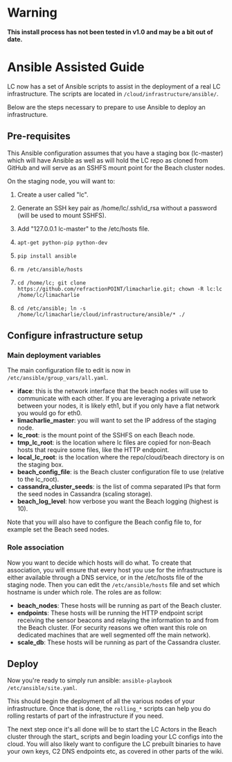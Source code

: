 # Warning
**This install process has not been tested in v1.0 and may be a bit out of date.**

# Ansible Assisted Guide

LC now has a set of Ansible scripts to assist in the deployment of a real LC infrastructure. The scripts are located in `/cloud/infrastructure/ansible/`.

Below are the steps necessary to prepare to use Ansible to deploy an infrastructure.

## Pre-requisites
This Ansible configuration assumes that you have a staging box (lc-master) which will have Ansible as well as will hold the LC repo as cloned from GitHub and will serve as an SSHFS mount point for the Beach cluster nodes.

On the staging node, you will want to:
1. Create a user called "lc".

1. Generate an SSH key pair as /home/lc/.ssh/id_rsa without a password (will be used to mount SSHFS).

1. Add "127.0.0.1 lc-master" to the /etc/hosts file.

1. `apt-get python-pip python-dev`

1. `pip install ansible`

1. `rm /etc/ansible/hosts`

1. `cd /home/lc; git clone https://github.com/refractionPOINT/limacharlie.git; chown -R lc:lc /home/lc/limacharlie`

1. `cd /etc/ansible; ln -s /home/lc/limacharlie/cloud/infrastructure/ansible/* ./`

## Configure infrastructure setup

### Main deployment variables
The main configuration file to edit is now in `/etc/ansible/group_vars/all.yaml`.
* **iface**: this is the network interface that the beach nodes will use to communicate with each other. If you are leveraging a private network between your nodes, it is likely eth1, but if you only have a flat network you would go for eth0.
* **limacharlie_master**: you will want to set the IP address of the staging node.
* **lc_root**: is the mount point of the SSHFS on each Beach node.
* **tmp_lc_root**: is the location where lc files are copied for non-Beach hosts that require some files, like the HTTP endpoint.
* **local_lc_root**: is the location where the repo/cloud/beach directory is on the staging box.
* **beach_config_file**: is the Beach cluster configuration file to use (relative to the lc_root).
* **cassandra_cluster_seeds**: is the list of comma separated IPs that form the seed nodes in Cassandra (scaling storage).
* **beach_log_level**: how verbose you want the Beach logging (highest is 10).

Note that you will also have to configure the Beach config file to, for example set the Beach seed nodes.

### Role association
Now you want to decide which hosts will do what. To create that association, you will ensure that every host you use for the infrastructure is either available through a DNS service, or in the /etc/hosts file of the staging node. Then you can edit the `/etc/ansible/hosts` file and set which hostname is under which role. The roles are as follow:

* **beach_nodes**: These hosts will be running as part of the Beach cluster.
* **endpoints**: These hosts will be running the HTTP endpoint script receiving the sensor beacons and relaying the information to and from the Beach cluster. (For security reasons we often want this role on dedicated machines that are well segmented off the main network).
* **scale_db**: These hosts will be running as part of the Cassandra cluster.

## Deploy
Now you're ready to simply run ansible: `ansible-playbook /etc/ansible/site.yaml`.

This should begin the deployment of all the various nodes of your infrastructure. Once that is done, the `rolling_*` scripts can help you do rolling restarts of part of the infrastructure if you need.

The next step once it's all done will be to start the LC Actors in the Beach cluster through the start_ scripts and begin loading your LC configs into the cloud. You will also likely want to configure the LC prebuilt binaries to have your own keys, C2 DNS endpoints etc, as covered in other parts of the wiki.
